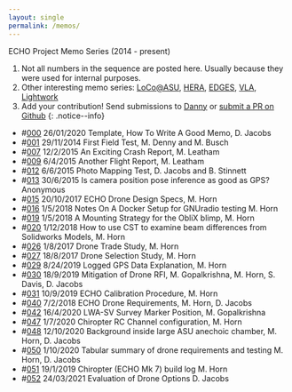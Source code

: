 ```yaml
---
layout: single
permalink: /memos/
---
```


ECHO Project Memo Series (2014 - present)


1. Not all numbers in the sequence are posted here. Usually because they were used for internal purposes.
2. Other interesting memo series: [LoCo@ASU](http://loco.lab.asu.edu/loco-group-memoranda/), [HERA](https://reionization.org/science/memos), [EDGES](http://loco.lab.asu.edu/memos/), [VLA](https://library.nrao.edu/vla.shtml), [Lightwork](https://github.com/WVURAIL/lightwork)
3. Add your contribution! Send submissions to [Danny](danielcjacobs.com) or [submit a PR on Github](https://github.com/dannyjacobs/ECHO)
{: .notice--info}

* \#[000](http://danielcjacobs.com/uploads/ECHO_Memos/ECHO000_Memo_template.pdf) 26/01/2020 Template, How To Write A Good Memo, D. Jacobs
* \#[001](http://danielcjacobs.com/uploads/ECHO_Memos/ECHO001_First_field_test_2014.pdf) 29/11/2014 First Field Test, M. Denny and M. Busch
* \#[007](http://danielcjacobs.com/uploads/ECHO_Memos/ECHO007_Flight_Log_2015.pdf) 12/2/2015 An Exciting Crash Report, M. Leatham
* \#[009](http://danielcjacobs.com/uploads/ECHO_Memos/ECHO009_Flight_Log_2015.pdf) 6/4/2015 Another Flight Report, M. Leatham
* \#[012](http://danielcjacobs.com/uploads/ECHO_Memos/ECHO012_Photo_Mapping_Test.pdf) 6/6/2015 Photo Mapping Test, D. Jacobs and B. Stinnett
* \#[013](http://danielcjacobs.com/uploads/ECHO_Memos/ECHO013_Position_Data.pdf) 30/6/2015 Is camera position pose inference as good as GPS? Anonymous
* \#[015](http://danielcjacobs.com/uploads/ECHO_Memos/ECHO015_Drone_Design_Specs.pdf) 20/10/2017 ECHO Drone Design Specs, M. Horn
* \#[016](http://danielcjacobs.com/uploads/ECHO_Memos/ECHO016_Docker_Setup_for_GNURadio_testing.pdf) 1/5/2018 Notes On A Docker Setup for GNUradio testing M. Horn
* \#[019](http://danielcjacobs.com/uploads/ECHO_Memos/ECHO019_Oblix_Blimp_Mounting_Strategy.pdf) 1/5/2018 A Mounting Strategy for the ObliX blimp, M. Horn
* \#[020](http://danielcjacobs.com/uploads/ECHO_Memos/ECHO020_CST_to_Examine_Beam_Pattern_Differences_from_Solidworks_Models.pdf) 1/12/2018 How to use CST to examine beam differences from Solidworks Models, M. Horn
* \#[026](http://danielcjacobs.com/uploads/ECHO_Memos/ECHO026_drone_trade_study_2017_horn.pdf) 1/8/2017 Drone Trade Study, M. Horn
* \#[027](http://danielcjacobs.com/uploads/ECHO_Memos/ECHO027_2017_drone_selection_data.pdf) 18/8/2017 Drone Selection Study, M. Horn
* \#[029](http://danielcjacobs.com/uploads/ECHO_Memos/ECHO029_Logged_GPS_Data_Explanation.pdf) 8/24/2019 Logged GPS Data Explanation, M. Horn
* \#[030](http://danielcjacobs.com/uploads/ECHO_Memos/ECHO030_mitigation_of_drone_rfi.pdf) 18/9/2019 Mitigation of Drone RFI, M. Gopalkrishna, M. Horn, S. Davis, D. Jacobs
* \#[031](http://danielcjacobs.com/uploads/ECHO_Memos/ECHO031_Field_Procedure.pdf) 10/9/2019 ECHO Calibration Procedure, M. Horn
* \#[040](http://danielcjacobs.com/uploads/ECHO_Memos/ECHO040_ECHO_Drone_Requirements.pdf) 7/2/2018 ECHO Drone Requirements, M. Horn, D. Jacobs
* \#[042](http://danielcjacobs.com/uploads/ECHO_Memos/ECHO042_LWASV_survey_marker_position.pdf) 16/4/2020 LWA-SV Survey Marker Position, M. Gopalkrishna
* \#[047](http://danielcjacobs.com/uploads/ECHO_Memos/ECHO047_Chiropter_Channel_Configuration.pdf) 1/7/2020 Chiropter RC Channel configuration, M. Horn
* \#[048](http://danielcjacobs.com/uploads/ECHO_Memos/ECHO048_Anechoic_Chamber_Background_Measurements.pdf) 12/10/2020 Background inside large ASU anechoic chamber, M. Horn, D. Jacobs
* \#[050](http://danielcjacobs.com/uploads/ECHO_Memos/ECHO050_Drone_History_Table.pdf) 1/10/2020 Tabular summary of drone requirements and testing M. Horn, D. Jacobs
* \#[051](http://danielcjacobs.com/echo/echo-memos/ECHO051_Chiropter_Build_Log.pdf) 19/1/2019 Chiropter (ECHO Mk 7) build log M. Horn
* \#[052](http://danielcjacobs.com/uploads/ECHO_Memos/ECHO052_Drone_Evaluation_2020.pdf) 24/03/2021 Evaluation of Drone Options D. Jacobs

